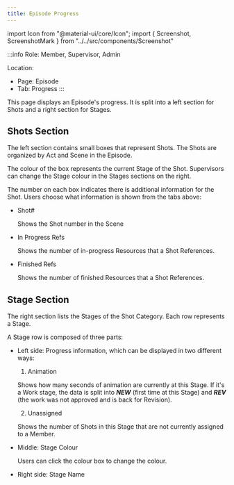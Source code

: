 ```yaml
---
title: Episode Progress
---
```

import Icon from "@material-ui/core/Icon";
import { Screenshot, ScreenshotMark } from "../../src/components/Screenshot"

:::info
Role: Member, Supervisor, Admin

Location: 
- Page: Episode
- Tab: Progress
:::

This page displays an Episode's progress. It is split into a left section for Shots and a right section for Stages.

<Screenshot image="/screenshot/episode_progress.png">
</Screenshot>

## Shots Section

The left section contains small boxes that represent Shots. The Shots are organized by Act and Scene in the Episode.

The colour of the box represents the current Stage of the Shot. Supervisors can change the Stage colour in the Stages sections on the right.

The number on each box indicates there is additional information for the Shot. Users choose what information is shown from the tabs above:

- Shot#

  Shows the Shot number in the Scene

- In Progress Refs

  Shows the number of in-progress Resources that a Shot References.

- Finished Refs

  Shows the number of finished Resources that a Shot References.

## Stage Section

The right section lists the Stages of the Shot Category. Each row represents a Stage.

A Stage row is composed of three parts:

- Left side: Progress information, which can be displayed in two different ways:

  1. Animation

    Shows how many seconds of animation are currently at this Stage. If it's a Work stage, the data is split into ***NEW*** (first time at this Stage) and ***REV*** (the work was not approved and is back for Revision).

  2. Unassigned

    Shows the number of Shots in this Stage that are not currently assigned to a Member.

- Middle: Stage Colour

  Users can click the colour box to change the colour.

- Right side: Stage Name